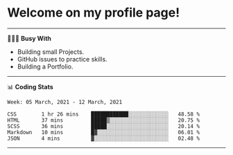 # Welcome on my profile page!
<!-- print(("dralla"[::-1]+"s").capitalize()) -->

---
👨🏻‍💻 **Busy With**
* Building small Projects.
* GitHub issues to practice skills.
* Building a Portfolio.

---
📊 **Coding Stats**
<!--START_SECTION:waka-->
```text
Week: 05 March, 2021 - 12 March, 2021

CSS        1 hr 26 mins    ████████████░░░░░░░░░░░░░   48.58 % 
HTML       37 mins         █████▒░░░░░░░░░░░░░░░░░░░   20.75 % 
SCSS       36 mins         █████░░░░░░░░░░░░░░░░░░░░   20.14 % 
Markdown   10 mins         █▓░░░░░░░░░░░░░░░░░░░░░░░   06.01 % 
JSON       4 mins          ▓░░░░░░░░░░░░░░░░░░░░░░░░   02.48 % 
```
<!--END_SECTION:waka-->

---
